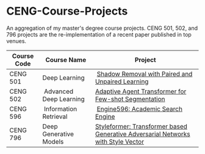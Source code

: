 # CENG-Course-Projects
An aggregation of my master's degree course projects. CENG 501, 502, and 796 projects are the re-implementation of a recent paper published in top venues.

Course Code | Course Name | Project 
--- | --- | ---
CENG 501 | Deep Learning | [Shadow Removal with Paired and Unpaired Learning](https://github.com/bartuakyurek/Shadow-Removal-with-Paired-and-Unpaired-Learning)
CENG 502 | Advanced Deep Learning | [Adaptive Agent Transformer for Few-shot Segmentation](https://github.com/bartuakyurek/AAFormer)
CENG 596 | Information Retrieval | [Engine596: Academic Search Engine](https://github.com/b21827723/engine596/)
CENG 796 | Deep Generative Models | [Styleformer: Transformer based Generative Adversarial Networks with Style Vector](https://github.com/bartuakyurek/Styleformer)

